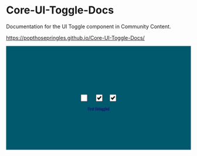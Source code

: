 # Core-UI-Toggle-Docs

Documentation for the UI Toggle component in Community Content.

<https://popthosepringles.github.io/Core-UI-Toggle-Docs/>

![Image](image.png)
